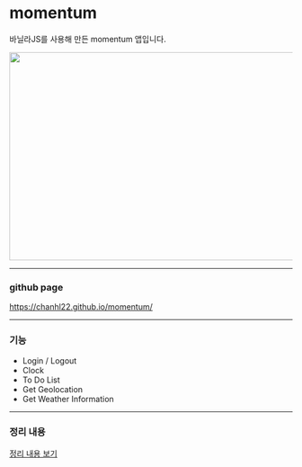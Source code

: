 # momentum
바닐라JS를 사용해 만든 momentum 앱입니다.  
  
<img src="https://user-images.githubusercontent.com/77683221/147422196-5ae83b8e-1862-4344-ba44-cb0afc07c326.png"  width="700" height="370">

  
---
  
### github page
https://chanhl22.github.io/momentum/
  
---
   
### 기능
* Login / Logout
* Clock
* To Do List
* Get Geolocation
* Get Weather Information
   
---
  
### 정리 내용
  
[정리 내용 보기](https://near-apparatus-275.notion.site/Momentum-bbffaf86222844a9afb6a803dac63d4b)